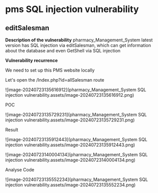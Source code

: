 # pms SQL injection vulnerability

## editSalesman

**Description of the vulnerability**
pharmacy_Management_System latest version has SQL injection via editSalesman, which can get information about the database and even GetShell via SQL injection

**Vulnerability recurrence**

We need to set up this PMS website locally

Let's open the  /Index.php?id=allSalesman route

![image-20240723135616912](pharmacy_Management_System SQL injection vulnerability.assets/image-20240723135616912.png)

POC

![image-20240723135729231](pharmacy_Management_System SQL injection vulnerability.assets/image-20240723135729231.png)



Result

![image-20240723135912443](pharmacy_Management_System SQL injection vulnerability.assets/image-20240723135912443.png)

![image-20240723140004134](pharmacy_Management_System SQL injection vulnerability.assets/image-20240723140004134.png)

Analyse Code

![image-20240723135552234](pharmacy_Management_System SQL injection vulnerability.assets/image-20240723135552234.png)





